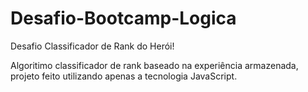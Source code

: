 # Desafio-Bootcamp-Logica

Desafio Classificador de Rank do Herói!

Algoritimo classificador de rank baseado na experiência armazenada, projeto feito utilizando apenas a tecnologia JavaScript.
